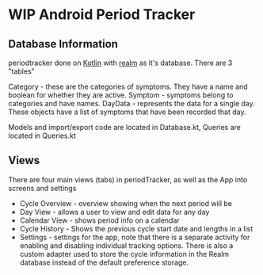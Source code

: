 # WIP Android Period Tracker


## Database Information

periodtracker done on [Kotlin](https://kotlinlang.org) with [realm](https://realm.io) as it's database. There are 3 "tables"

Category - these are the categories of symptoms. They have a name and boolean for whether they are active.
Symptom - symptoms belong to categories and have names.
DayData - represents the data for a single day. These objects have a list of symptoms that have been recorded that day.

Models and import/export code are located in Database.kt, Queries are located in Queries.kt

## Views

There are four main views (tabs) in periodTracker, as well as the App into screens and settings

* Cycle Overview - overview showing when the next period will be
* Day View - allows a user to view and edit data for any day
* Calendar View - shows period info on a calendar
* Cycle History - Shows the previous cycle start date and lengths in a list
* Settings - settings for the app, note that there is a separate activity for enabling and disabling individual tracking options. There is also a custom adapter used to store the cycle information in the Realm database instead of the default preference storage.
